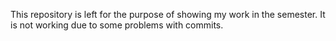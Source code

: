 This repository is left for the purpose of showing my work in the semester. It is not working due to some problems with commits.
